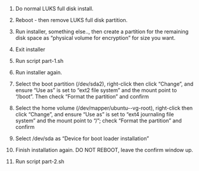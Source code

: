 
1. Do normal LUKS full disk install.

2. Reboot - then remove LUKS full disk partition.

3. Run installer, something else.., then 
create a partition for the remaining disk space as “physical volume for encryption” for size you want.

4.  Exit installer

5.   Run script part-1.sh

6.   Run installer again.

7.   Select the boot partition (/dev/sda2), right-click then click “Change”, and ensure “Use as” is set to “ext2 file system” and the mount point to “/boot”. Then check “Format the partition” and confirm

8.  Select the home volume (/dev/mapper/ubuntu--vg-root), right-click then click “Change”, and ensure “Use as” is set to “ext4 journaling file system” and the mount point to “/”; check “Format the partition” and confirm

9.  Select /dev/sda as “Device for boot loader installation”

10.  Finish installation again.  DO NOT REBOOT, leave the confirm window up.

11.  Run script part-2.sh

